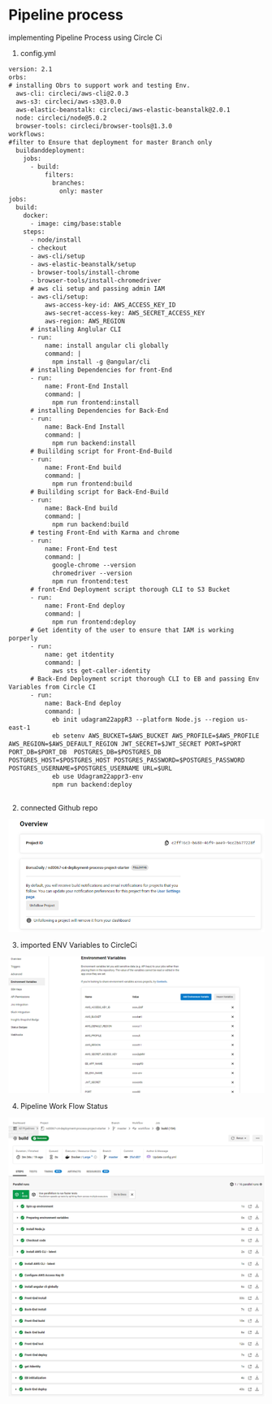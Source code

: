 # Pipeline process

implementing Pipeline Process using Circle Ci

1.  config.yml

```
version: 2.1
orbs:
# installing Obrs to support work and testing Env.
  aws-cli: circleci/aws-cli@2.0.3
  aws-s3: circleci/aws-s3@3.0.0
  aws-elastic-beanstalk: circleci/aws-elastic-beanstalk@2.0.1
  node: circleci/node@5.0.2
  browser-tools: circleci/browser-tools@1.3.0
workflows:
#filter to Ensure that deployment for master Branch only
  buildanddeployment:
    jobs:
      - build:
          filters:
            branches:
              only: master
jobs:
  build:
    docker:
      - image: cimg/base:stable
    steps:
      - node/install
      - checkout
      - aws-cli/setup
      - aws-elastic-beanstalk/setup
      - browser-tools/install-chrome
      - browser-tools/install-chromedriver
      # aws cli setup and passing admin IAM
      - aws-cli/setup:
          aws-access-key-id: AWS_ACCESS_KEY_ID
          aws-secret-access-key: AWS_SECRET_ACCESS_KEY
          aws-region: AWS_REGION
      # installing Anglular CLI    
      - run:
          name: install angular cli globally
          command: |
            npm install -g @angular/cli
      # installing Dependencies for front-End      
      - run:
          name: Front-End Install
          command: |
            npm run frontend:install
      # installing Dependencies for Back-End 
      - run:
          name: Back-End Install
          command: |
            npm run backend:install
      # Buililding script for Front-End-Build
      - run:
          name: Front-End build
          command: |
            npm run frontend:build
      # Buililding script for Back-End-Build
      - run:
          name: Back-End build
          command: |
            npm run backend:build
      # testing Front-End with Karma and chrome
      - run:
          name: Front-End test
          command: |
            google-chrome --version
            chromedriver --version
            npm run frontend:test
      # front-End Deployment script thorough CLI to S3 Bucket      
      - run:
          name: Front-End deploy
          command: |
            npm run frontend:deploy
      # Get identity of the user to ensure that IAM is working porperly    
      - run:
          name: get itdentity
          command: |
            aws sts get-caller-identity
      # Back-End Deployment script thorough CLI to EB and passing Env Variables from Circle CI   
      - run:
          name: Back-End deploy
          command: |
            eb init udagram22appR3 --platform Node.js --region us-east-1
            eb setenv AWS_BUCKET=$AWS_BUCKET AWS_PROFILE=$AWS_PROFILE AWS_REGION=$AWS_DEFAULT_REGION JWT_SECRET=$JWT_SECRET PORT=$PORT PORT_DB=$PORT_DB	 POSTGRES_DB=$POSTGRES_DB POSTGRES_HOST=$POSTGRES_HOST POSTGRES_PASSWORD=$POSTGRES_PASSWORD POSTGRES_USERNAME=$POSTGRES_USERNAME URL=$URL
            eb use Udagram22appr3-env
            npm run backend:deploy
      
```
2. connected Github repo

![alt text](https://github.com/BorsaDaily/nd0067-c4-deployment-process-project-starter/blob/master/screenshots/CircleCi%20-%20linked%20Github.PNG "linked Github")

3. imported ENV Variables to CircleCi

![alt text](https://github.com/BorsaDaily/nd0067-c4-deployment-process-project-starter/blob/master/screenshots/CircleCi%20-%20linked%20env%20variables.PNG "ENV Variables")

4. Pipeline Work Flow Status

![alt text](https://github.com/BorsaDaily/nd0067-c4-deployment-process-project-starter/blob/master/screenshots/CircleCi%20-CI-CD%20status%20-1.PNG "status1")
![alt text](https://github.com/BorsaDaily/nd0067-c4-deployment-process-project-starter/blob/master/screenshots/CircleCi%20-CI-CD%20status%20-2.PNG "status2")